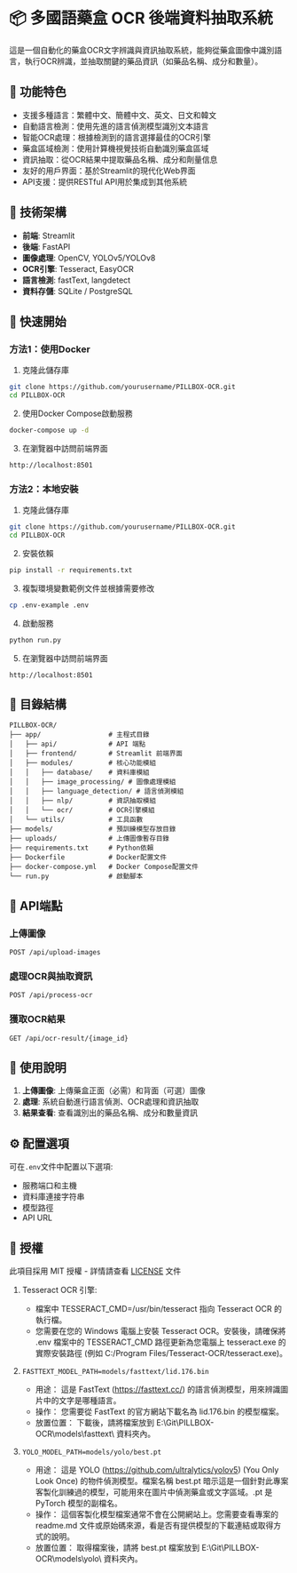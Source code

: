 # 📦 多國語藥盒 OCR 後端資料抽取系統

這是一個自動化的藥盒OCR文字辨識與資訊抽取系統，能夠從藥盒圖像中識別語言，執行OCR辨識，並抽取關鍵的藥品資訊（如藥品名稱、成分和數量）。

## 🌟 功能特色

- 支援多種語言：繁體中文、簡體中文、英文、日文和韓文
- 自動語言檢測：使用先進的語言偵測模型識別文本語言
- 智能OCR處理：根據檢測到的語言選擇最佳的OCR引擎
- 藥盒區域檢測：使用計算機視覺技術自動識別藥盒區域
- 資訊抽取：從OCR結果中提取藥品名稱、成分和劑量信息
- 友好的用戶界面：基於Streamlit的現代化Web界面
- API支援：提供RESTful API用於集成到其他系統

## 🔧 技術架構

- **前端**: Streamlit
- **後端**: FastAPI
- **圖像處理**: OpenCV, YOLOv5/YOLOv8
- **OCR引擎**: Tesseract, EasyOCR
- **語言檢測**: fastText, langdetect
- **資料存儲**: SQLite / PostgreSQL

## 🚀 快速開始

### 方法1：使用Docker

1. 克隆此儲存庫
```bash
git clone https://github.com/yourusername/PILLBOX-OCR.git
cd PILLBOX-OCR
```

2. 使用Docker Compose啟動服務
```bash
docker-compose up -d
```

3. 在瀏覽器中訪問前端界面
```
http://localhost:8501
```

### 方法2：本地安裝

1. 克隆此儲存庫
```bash
git clone https://github.com/yourusername/PILLBOX-OCR.git
cd PILLBOX-OCR
```

2. 安裝依賴
```bash
pip install -r requirements.txt
```

3. 複製環境變數範例文件並根據需要修改
```bash
cp .env-example .env
```

4. 啟動服務
```bash
python run.py
```

5. 在瀏覽器中訪問前端界面
```
http://localhost:8501
```

## 📂 目錄結構

```
PILLBOX-OCR/
├── app/                 # 主程式目錄
│   ├── api/             # API 端點
│   ├── frontend/        # Streamlit 前端界面
│   ├── modules/         # 核心功能模組
│   │   ├── database/    # 資料庫模組
│   │   ├── image_processing/ # 圖像處理模組
│   │   ├── language_detection/ # 語言偵測模組
│   │   ├── nlp/         # 資訊抽取模組
│   │   └── ocr/         # OCR引擎模組
│   └── utils/           # 工具函數
├── models/              # 預訓練模型存放目錄
├── uploads/             # 上傳圖像暫存目錄
├── requirements.txt     # Python依賴
├── Dockerfile           # Docker配置文件
├── docker-compose.yml   # Docker Compose配置文件
└── run.py               # 啟動腳本
```

## 🤝 API端點

### 上傳圖像
```
POST /api/upload-images
```

### 處理OCR與抽取資訊
```
POST /api/process-ocr
```

### 獲取OCR結果
```
GET /api/ocr-result/{image_id}
```

## 📝 使用說明

1. **上傳圖像**: 上傳藥盒正面（必需）和背面（可選）圖像
2. **處理**: 系統自動進行語言偵測、OCR處理和資訊抽取
3. **結果查看**: 查看識別出的藥品名稱、成分和數量資訊

## ⚙️ 配置選項

可在`.env`文件中配置以下選項:
- 服務端口和主機
- 資料庫連接字符串
- 模型路徑
- API URL

## 📜 授權

此項目採用 MIT 授權 - 詳情請查看 [LICENSE](LICENSE) 文件


   1. Tesseract OCR 引擎:
       * 檔案中 TESSERACT_CMD=/usr/bin/tesseract 指向 Tesseract OCR 的執行檔。
       * 您需要在您的 Windows 電腦上安裝 Tesseract OCR。安裝後，請確保將 .env 檔案中的 TESSERACT_CMD 路徑更新為您電腦上 tesseract.exe 的實際安裝路徑 (例如 C:/Program Files/Tesseract-OCR/tesseract.exe)。


   2. `FASTTEXT_MODEL_PATH=models/fasttext/lid.176.bin`
       * 用途： 這是 FastText (https://fasttext.cc/) 的語言偵測模型，用來辨識圖片中的文字是哪種語言。
       * 操作： 您需要從 FastText 的官方網站下載名為 lid.176.bin 的模型檔案。
       * 放置位置： 下載後，請將檔案放到 E:\Git\PILLBOX-OCR\models\fasttext\ 資料夾內。

   3. `YOLO_MODEL_PATH=models/yolo/best.pt`
       * 用途： 這是 YOLO (https://github.com/ultralytics/yolov5) (You Only Look Once) 的物件偵測模型。檔案名稱 best.pt 暗示這是一個針對此專案客製化訓練過的模型，可能用來在圖片中偵測藥盒或文字區域。.pt 是 PyTorch 模型的副檔名。
       * 操作： 這個客製化模型檔案通常不會在公開網站上。您需要查看專案的 readme.md 文件或原始碼來源，看是否有提供模型的下載連結或取得方式的說明。
       * 放置位置： 取得檔案後，請將 best.pt 檔案放到 E:\Git\PILLBOX-OCR\models\yolo\ 資料夾內。